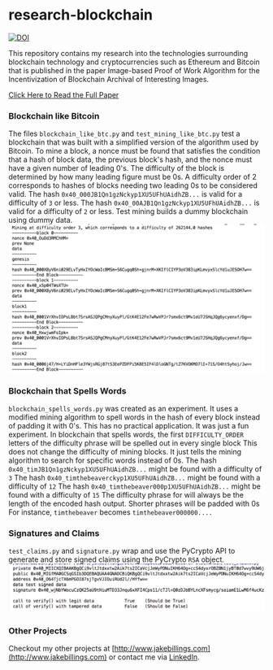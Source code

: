 # research-blockchain #

[![DOI](https://zenodo.org/badge/95069337.svg)](https://zenodo.org/badge/latestdoi/95069337)

This repository contains my research into the technologies surrounding blockchain technology and cryptocurrencies such as Ethereum and Bitcoin that is published in the paper Image-based Proof of Work Algorithm for the Incentivization of Blockchain Archival of Interesting Images.

[Click Here to Read the Full Paper](https://arxiv.org/abs/1707.04558)

### Blockchain like Bitcoin ###
The files `blockchain_like_btc.py` and `test_mining_like_btc.py` test a blockchain that was built with a simplified version of the algorithm used by Bitcoin.
To mine a block, a nonce must be found that satisfies the condition that a hash of block data, the previous block's hash, and the nonce must have a given number of leading 0's.
The difficulty of the block is determined by how many leading figure must be 0s.
A difficulty order of 2 corresponds to hashes of blocks needing two leading 0s to be considered valid.
The hash `0x40_000JB1Qn1gzNckyp1XU5UFhUAidhZB...` is valid for a difficulty of `3` or less.
The hash `0x40_00AJB1Qn1gzNckyp1XU5UFhUAidhZB...` is valid for a difficulty of `2` or less. Test mining builds a dummy blockchain using dummy data.
![test_mining_like_btc.png](imgs/test_mining_like_btc.png)

### Blockchain that Spells Words ###
`blockchain_spells_words.py` was created as an experiment. It uses a modified mining algorithm to spell words in the hash of every block instead of padding it with 0's.
This has no practical application. It was just a fun experiment.
In blockchain that spells words, the first `DIFFICULTY_ORDER` letters of the difficulty phrase will be spelled out in every single block
This does not change the difficulty of mining blocks. It just tells the mining algorithm to search for specific
words instead of 0s.
The hash `0x40_timJB1Qn1gzNckyp1XU5UFhUAidhZB...` might be found with a difficulty of `3`
The hash `0x40_timthebeaverckyp1XU5UFhUAidhZB...` might be found with a difficulty of `12`
The hash `0x40_timthebeaver000p1XU5UFhUAidhZB...` might be found with a difficulty of `15`
The difficulty phrase for will always be the length of the encoded hash output. Shorter phrases will be padded with 0s
For instance, `timthebeaver` becomes `timthebeaver000000....`

### Signatures and Claims ###

`test_claims.py` and `signature.py` wrap and use the PyCrypto API to generate and store signed claims using the PyCrypto `RSA` object.
![test_claims.png](imgs/test_claims.png)

### Other Projects ###
Checkout my other projects at [http://www.jakebillings.com](http://www.jakebillings.com) or contact me via [LinkedIn](https://www.linkedin.com/in/jake-billings/).